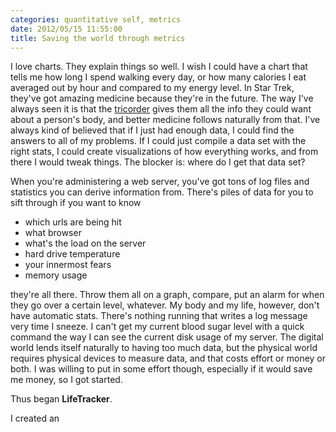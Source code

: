 ```yaml
---
categories: quantitative self, metrics
date: 2012/05/15 11:55:00
title: Saving the world through metrics
---
```

I love charts. They explain things so well. I wish I could have a chart that tells me how long I spend walking every day, or how many calories I eat averaged out by hour and compared to my energy level. In Star Trek, they've got amazing medicine because they're in the future. The way I've always seen it is that the [tricorder](http://en.wikipedia.org/wiki/Tricorder) gives them all the info they could want about a person's body, and better medicine follows naturally from that. I've always kind of believed that if I just had enough data, I could find the answers to all of my problems. If I could just compile a data set with the right stats, I could create visualizations of how everything works, and from there I would tweak things. The blocker is: where do I get that data set?

When you're administering a web server, you've got tons of log files and statistics you can derive information from. There's piles of data for you to sift through if you want to know

* which urls are being hit
* what browser
* what's the load on the server
* hard drive temperature
* your innermost fears
* memory usage

they're all there. Throw them all on a graph, compare, put an alarm for when they go over a certain level, whatever. My body and my life, however, don't have automatic stats. There's nothing running that writes a log message very time I sneeze. I can't get my current blood sugar level with a quick command the way I can see the current disk usage of my server. The digital world lends itself naturally to having too much data, but the physical world requires physical devices to measure data, and that costs effort or money or both. I was willing to put in some effort though, especially if it would save me money, so I got started.

Thus began **LifeTracker**.

I created an
